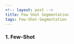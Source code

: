 ```yaml
---
<!-- layout: post -->
title: Few Shot Segmentation
tags: Few-Shot-Segmentation
---
```



### 1. Few-Shot

